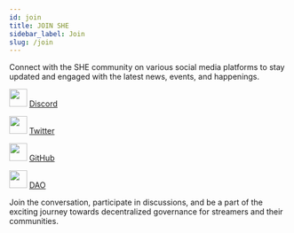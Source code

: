 ```yaml
---
id: join
title: JOIN SHE
sidebar_label: Join
slug: /join
---
```


Connect with the SHE community on various social media platforms to stay updated and engaged with the latest news, events, and happenings.

[<img src="https://assets-global.website-files.com/6257adef93867e50d84d30e2/636e0a69f118df70ad7828d4_icon_clyde_blurple_RGB.svg" width="32" height="32"/>](https://discord.gg/Pz6sK3AM3f) [Discord](https://discord.gg/Pz6sK3AM3f)

[<img src="https://cdn.iconscout.com/icon/free/png-256/twitter-213-569318.png" width="32" height="32"/>](https://twitter.com/She_Dapp) [Twitter](https://twitter.com/She_Dapp)

[<img src="https://cdn.iconscout.com/icon/free/png-256/github-154-675675.png" width="32" height="32"/>](https://github.com/ShenaniganDApp) [GitHub](https://github.com/ShenaniganDApp)

[<img src="https://assets-global.website-files.com/6364e65656ab107e465325d2/637aec1cfff8612b8cbeaaba_9Osx09o6i_BQ91Wtb23O40gMXtvA0TQrscKg6D91YWc.png" width="32" height="32"/>](https://app.daohaus.club/dao/0x64/0x1a78159311d2c3cb9abe48938a97a5680865d217) [DAO](https://app.daohaus.club/dao/0x64/0x1a78159311d2c3cb9abe48938a97a5680865d217)

Join the conversation, participate in discussions, and be a part of the exciting journey towards decentralized governance for streamers and their communities.
